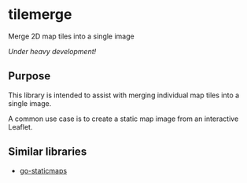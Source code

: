 # tilemerge
Merge 2D map tiles into a single image

*Under heavy development!*

## Purpose
This library is intended to assist with merging individual map tiles into a single image.

A common use case is to create a static map image from an interactive Leaflet.


## Similar libraries
* [go-staticmaps](https://github.com/flopp/go-staticmaps)
